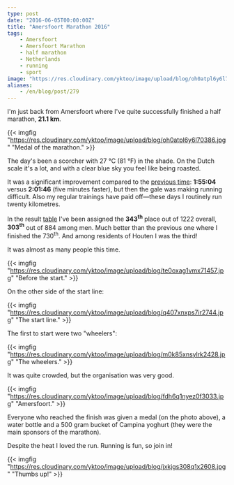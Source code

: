 ```yaml
---
type: post
date: "2016-06-05T00:00:00Z"
title: "Amersfoort Marathon 2016"
tags:
    - Amersfoort
    - Amersfoort Marathon
    - half marathon
    - Netherlands
    - running
    - sport
image: "https://res.cloudinary.com/yktoo/image/upload/blog/oh0atpl6y6l70386.jpg"
aliases:
    - /en/blog/post/279
---
```


I'm just back from Amersfoort where I've quite successfully finished a half marathon, **21.1 km**.

{{< imgfig "https://res.cloudinary.com/yktoo/image/upload/blog/oh0atpl6y6l70386.jpg" "Medal of the marathon." >}}

The day's been a scorcher with 27 °C (81 °F) in the shade. On the Dutch scale it's a lot, and with a clear blue sky you feel like being roasted.

<!--more-->

It was a significant improvement compared to the [previous time](0274): **1:55:04** versus **2:01:46** (five minutes faster), but then the gale was making running difficult. Also my regular trainings have paid off—these days I routinely run twenty kilometres.

In the result [table](http://nl.mylaps.com/evenementen/uitslagen/2016/jun/5/amersfoort/HalfTot.html) I've been assigned the **343<sup>th</sup>** place out of 1222 overall, **303<sup>th</sup>** out of 884 among men. Much better than the previous one where I finished the 730<sup>th</sup>. And among residents of Houten I was the third!

It was almost as many people this time.

{{< imgfig "https://res.cloudinary.com/yktoo/image/upload/blog/te0oxag1vmx71457.jpg" "Before the start." >}}

On the other side of the start line:

{{< imgfig "https://res.cloudinary.com/yktoo/image/upload/blog/q407xnxps7ir2744.jpg" "The start line." >}}

The first to start were two "wheelers":

{{< imgfig "https://res.cloudinary.com/yktoo/image/upload/blog/m0k85xnsylrk2428.jpg" "The wheelers." >}}

It was quite crowded, but the organisation was very good.

{{< imgfig "https://res.cloudinary.com/yktoo/image/upload/blog/fdh6q1nyez0f3033.jpg" "Amersfoort." >}}

Everyone who reached the finish was given a medal (on the photo above), a water bottle and a 500 gram bucket of Campina yoghurt (they were the main sponsors of the marathon).

Despite the heat I loved the run. Running is fun, so join in!

{{< imgfig "https://res.cloudinary.com/yktoo/image/upload/blog/jxkjgs308q1x2608.jpg" "Thumbs up!" >}}
